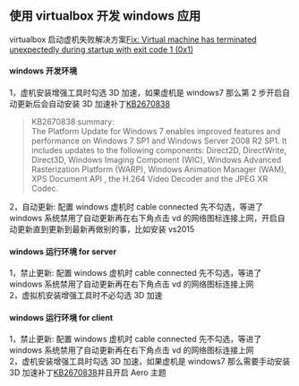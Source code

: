 ## 使用 virtualbox 开发 windows 应用

virtualbox 启动虚机失败解决方案[Fix: Virtual machine has terminated unexpectedly during startup with exit code 1 (0x1)](https://appuals.com/fix-virtual-machine-has-terminated-unexpectedly-during-startup-with-exit-code-1-0x1/)

#### windows 开发环境

1，虚机安装增强工具时勾选 3D 加速，如果虚机是 windows7 那么第 2 步开启自动更新后会自动安装 3D 加速补丁[KB2670838](https://support.microsoft.com/en-us/help/2670838/platform-update-for-windows-7-sp1-and-windows-server-2008-r2-sp1)

> KB2670838 summary:  
> The Platform Update for Windows 7 enables improved features and performance on Windows 7 SP1 and Windows Server 2008 R2 SP1. It includes updates to the following components: Direct2D, DirectWrite, Direct3D, Windows Imaging Component (WIC), Windows Advanced Rasterization Platform (WARP), Windows Animation Manager (WAM), XPS Document API , the H.264 Video Decoder and the JPEG XR Codec.

2，自动更新: 配置 windows 虚机时 cable connected 先不勾选，等进了 windows 系统禁用了自动更新再在右下角点击 vd 的网络图标连接上网，开启自动更新直到更新到最新再做别的事，比如安装 vs2015

#### windows 运行环境 for server

1，禁止更新: 配置 windows 虚机时 cable connected 先不勾选，等进了 windows 系统禁用了自动更新再在右下角点击 vd 的网络图标连接上网  
2，虚拟机安装增强工具时不必勾选 3D 加速

#### windows 运行环境 for client

1，禁止更新: 配置 windows 虚机时 cable connected 先不勾选，等进了 windows 系统禁用了自动更新再在右下角点击 vd 的网络图标连接上网  
2，虚机安装增强工具时勾选 3D 加速，如果虚机是 windows7 那么需要手动安装 3D 加速补丁[KB2670838](https://support.microsoft.com/en-us/help/2670838/platform-update-for-windows-7-sp1-and-windows-server-2008-r2-sp1)并且开启 Aero 主题
